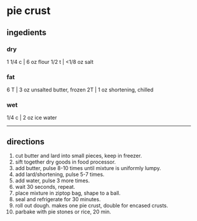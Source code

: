 # pie crust

## ingedients

### dry

1 1/4 c | 6 oz flour
1/2 t | <1/8 oz salt

### fat

6 T | 3 oz unsalted butter, frozen
2T | 1 oz shortening, chilled

### wet

1/4 c | 2 oz ice water

---

## directions

1. cut butter and lard into small pieces, keep in freezer.
1. sift together dry goods in food processor.
1. add butter, pulse 8-10 times until mixture is uniformly lumpy.
1. add lard/shortening, pulse 5-7 times.
1. add water, pulse 3 more times.
1. wait 30 seconds, repeat.
1. place mixture in ziptop bag, shape to a ball.
1. seal and refrigerate for 30 minutes.
1. roll out dough. makes one pie crust, double for encased crusts.
1. parbake with pie stones or rice, 20 min.
